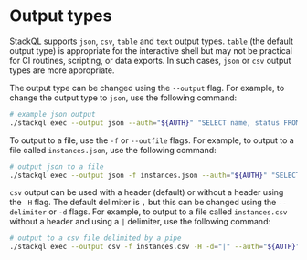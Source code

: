 # Output types

StackQL supports `json`, `csv`, `table` and `text` output types.  `table` (the default output type) is appropriate for the interactive shell but may not be practical for CI routines, scripting, or data exports.  In such cases, `json` or `csv` output types are more appropriate.  

The output type can be changed using the `--output` flag.  For example, to change the output type to `json`, use the following command:

```bash
# example json output
./stackql exec --output json --auth="${AUTH}" "SELECT name, status FROM google.compute.instances WHERE project = 'stackql-demo' AND zone = 'australia-southeast1-a'"
```

To output to a file, use the `-f` or `--outfile` flags.  For example, to output to a file called `instances.json`, use the following command:

```bash
# output json to a file
./stackql exec --output json -f instances.json --auth="${AUTH}" "SELECT name, status FROM google.compute.instances WHERE project = 'stackql-demo' AND zone = 'australia-southeast1-a'"
```

`csv` output can be used with a header (default) or without a header using the `-H` flag.  The default delimiter is `,` but this can be changed using the `--delimiter` or `-d` flags.  For example, to output to a file called `instances.csv` without a header and using a `|` delimiter, use the following command:  

```bash
# output to a csv file delimited by a pipe
./stackql exec --output csv -f instances.csv -H -d="|" --auth="${AUTH}" "SELECT name, status FROM google.compute.instances WHERE project = 'stackql-demo' AND zone = 'australia-southeast1-a'"
```